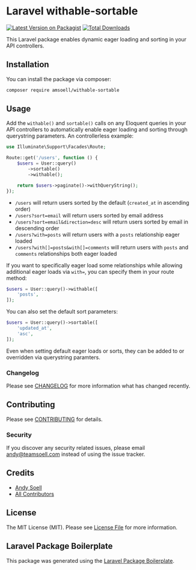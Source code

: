# Laravel withable-sortable

[![Latest Version on Packagist](https://img.shields.io/packagist/v/amsoell/withable-sortable.svg?style=flat-square)](https://packagist.org/packages/amsoell/withable-sortable)
[![Total Downloads](https://img.shields.io/packagist/dt/amsoell/withable-sortable.svg?style=flat-square)](https://packagist.org/packages/amsoell/withable-sortable)

This Laravel package enables dynamic eager loading and sorting in your API controllers.

## Installation

You can install the package via composer:

```bash
composer require amsoell/withable-sortable
```

## Usage

Add the `withable()` and `sortable()` calls on any Eloquent queries in your API controllers to automatically enable eager loading and sorting through querystring parameters. An controllerless example:

```php
use Illuminate\Support\Facades\Route;

Route::get('/users', function () {
    $users = User::query()
        ->sortable()
        ->withable();

    return $users->paginate()->withQueryString();
});
```

 - `/users` will return users sorted by the default (`created_at` in ascending order)
 - `/users?sort=email` will return users sorted by email address
 - `/users?sort=email&direction=desc` will return users sorted by email in descending order
 - `/users?with=posts` will return users with a `posts` relationship eager loaded
 - `/users?with[]=posts&with[]=comments` will return users with `posts` and `comments` relationships both eager loaded

If you want to specifically eager load some relationships while allowing additional eager loads via `with=`, you can specify them in your route method:

```php
$users = User::query()->withable([
    'posts',
]);
```

You can also set the default sort parameters:

```php
$users = User::query()->sortable([
    'updated_at',
    'asc',
]);
```

Even when setting default eager loads or sorts, they can be added to or overridden via querystring paramters.

### Changelog

Please see [CHANGELOG](CHANGELOG.md) for more information what has changed recently.

## Contributing

Please see [CONTRIBUTING](CONTRIBUTING.md) for details.

### Security

If you discover any security related issues, please email andy@teamsoell.com instead of using the issue tracker.

## Credits

-   [Andy Soell](https://github.com/amsoell)
-   [All Contributors](../../contributors)

## License

The MIT License (MIT). Please see [License File](LICENSE.md) for more information.

## Laravel Package Boilerplate

This package was generated using the [Laravel Package Boilerplate](https://laravelpackageboilerplate.com).
